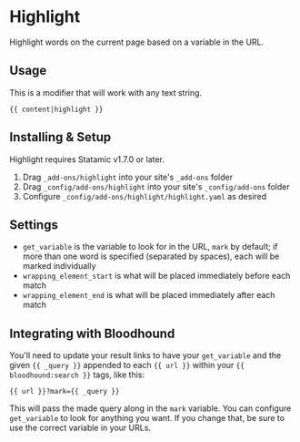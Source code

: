 # Highlight

Highlight words on the current page based on a variable in the URL.

## Usage

This is a modifier that will work with any text string.

```
{{ content|highlight }}
```

## Installing & Setup

Highlight requires Statamic v1.7.0 or later.

1. Drag `_add-ons/highlight` into your site's `_add-ons` folder
2. Drag `_config/add-ons/highlight` into your site's `_config/add-ons` folder
3. Configure `_config/add-ons/highlight/highlight.yaml` as desired


## Settings

- `get_variable` is the variable to look for in the URL, `mark` by default; if more than one word is specified (separated by spaces), each will be marked individually
- `wrapping_element_start` is what will be placed immediately before each match
- `wrapping_element_end` is what will be placed immediately after each match


## Integrating with Bloodhound

You'll need to update your result links to have your `get_variable` and the given `{{ _query }}` appended to each `{{ url }}` within your `{{ bloodhound:search }}` tags, like this:

```
{{ url }}?mark={{ _query }}
```

This will pass the made query along in the `mark` variable.
You can configure `get_variable` to look for anything you want.
If you change that, be sure to use the correct variable in your URLs.